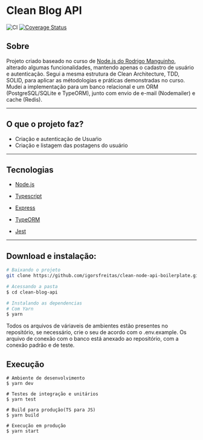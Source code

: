 # Clean Blog API

![CI](https://github.com/marcosvcorsi/clean-blog-api/workflows/CI/badge.svg)
[![Coverage Status](https://coveralls.io/repos/github/marcosvcorsi/clean-blog-api/badge.svg?branch=main)](https://coveralls.io/github/marcosvcorsi/clean-blog-api?branch=main)

## Sobre

Projeto criado baseado no curso de [Node.js do Rodrigo Manguinho](https://www.udemy.com/course/tdd-com-mango/), alterado algumas funcionalidades, 
mantendo apenas o cadastro de usuário e autenticação. Segui a mesma estrutura de Clean
Architecture, TDD, SOLID, para aplicar as métodologias e práticas demonstradas no curso. Mudei a implementação para um banco relacional 
e um ORM (PostgreSQL/SQLite e TypeORM), junto com envio de e-mail (Nodemailer) e cache (Redis).

---

## O que o projeto faz?

- Criação e autenticação de Usuaŕio
- Criação e listagem das postagens do usuário

---

## Tecnologias

- [Node.js](https://nodejs.org/en/)

- [Typescript](https://www.typescriptlang.org/)

- [Express](https://expressjs.com/pt-br/)

- [TypeORM](https://typeorm.io/#/)

- [Jest](https://jestjs.io/)

---

## Download e instalação:

```bash
# Baixando o projeto
git clone https://github.com/igorsfreitas/clean-node-api-boilerplate.git

# Acessando a pasta
$ cd clean-blog-api

# Instalando as dependencias
# Com Yarn
$ yarn
```

Todos os arquivos de váriaveis de ambientes estão presentes no repositório,
se necessário, crie o seu de acordo com o .env.example. Os arquivo de conexão
com o banco está anexado ao repositório, com a conexão padrão e de teste.

## Execução

```
# Ambiente de desenvolvimento
$ yarn dev

# Testes de integração e unitários
$ yarn test

# Build para produção(TS para JS)
$ yarn build

# Execução em produção
$ yarn start
```
